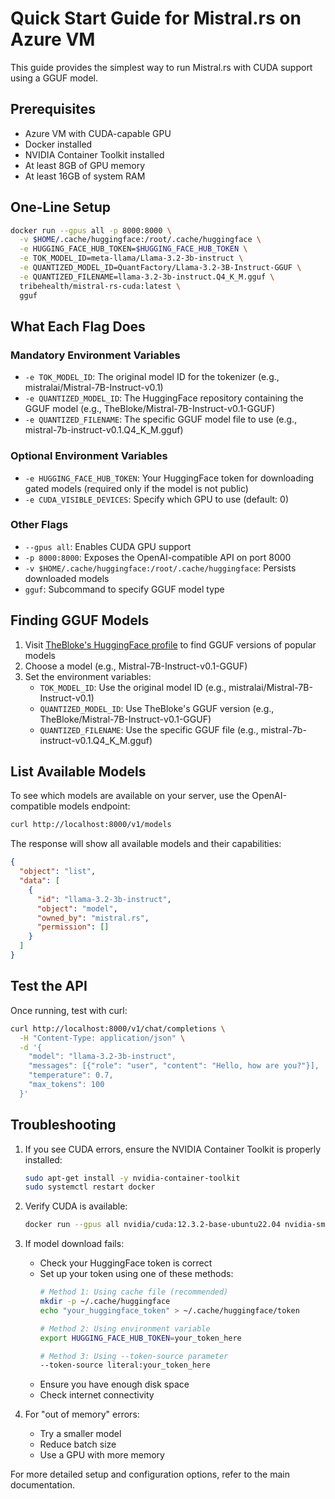 # Quick Start Guide for Mistral.rs on Azure VM

This guide provides the simplest way to run Mistral.rs with CUDA support using a GGUF model.

## Prerequisites

- Azure VM with CUDA-capable GPU
- Docker installed
- NVIDIA Container Toolkit installed
- At least 8GB of GPU memory
- At least 16GB of system RAM

## One-Line Setup

```bash
docker run --gpus all -p 8000:8000 \
  -v $HOME/.cache/huggingface:/root/.cache/huggingface \
  -e HUGGING_FACE_HUB_TOKEN=$HUGGING_FACE_HUB_TOKEN \
  -e TOK_MODEL_ID=meta-llama/Llama-3.2-3b-instruct \
  -e QUANTIZED_MODEL_ID=QuantFactory/Llama-3.2-3B-Instruct-GGUF \
  -e QUANTIZED_FILENAME=llama-3.2-3b-instruct.Q4_K_M.gguf \
  tribehealth/mistral-rs-cuda:latest \
  gguf
```

## What Each Flag Does

### Mandatory Environment Variables
- `-e TOK_MODEL_ID`: The original model ID for the tokenizer (e.g., mistralai/Mistral-7B-Instruct-v0.1)
- `-e QUANTIZED_MODEL_ID`: The HuggingFace repository containing the GGUF model (e.g., TheBloke/Mistral-7B-Instruct-v0.1-GGUF)
- `-e QUANTIZED_FILENAME`: The specific GGUF model file to use (e.g., mistral-7b-instruct-v0.1.Q4_K_M.gguf)

### Optional Environment Variables
- `-e HUGGING_FACE_HUB_TOKEN`: Your HuggingFace token for downloading gated models (required only if the model is not public)
- `-e CUDA_VISIBLE_DEVICES`: Specify which GPU to use (default: 0)

### Other Flags
- `--gpus all`: Enables CUDA GPU support
- `-p 8000:8000`: Exposes the OpenAI-compatible API on port 8000
- `-v $HOME/.cache/huggingface:/root/.cache/huggingface`: Persists downloaded models
- `gguf`: Subcommand to specify GGUF model type

## Finding GGUF Models

1. Visit [TheBloke's HuggingFace profile](https://huggingface.co/TheBloke) to find GGUF versions of popular models
2. Choose a model (e.g., Mistral-7B-Instruct-v0.1-GGUF)
3. Set the environment variables:
   - `TOK_MODEL_ID`: Use the original model ID (e.g., mistralai/Mistral-7B-Instruct-v0.1)
   - `QUANTIZED_MODEL_ID`: Use TheBloke's GGUF version (e.g., TheBloke/Mistral-7B-Instruct-v0.1-GGUF)
   - `QUANTIZED_FILENAME`: Use the specific GGUF file (e.g., mistral-7b-instruct-v0.1.Q4_K_M.gguf)

## List Available Models

To see which models are available on your server, use the OpenAI-compatible models endpoint:

```bash
curl http://localhost:8000/v1/models
```

The response will show all available models and their capabilities:

```json
{
  "object": "list",
  "data": [
    {
      "id": "llama-3.2-3b-instruct",
      "object": "model",
      "owned_by": "mistral.rs",
      "permission": []
    }
  ]
}
```

## Test the API

Once running, test with curl:

```bash
curl http://localhost:8000/v1/chat/completions \
  -H "Content-Type: application/json" \
  -d '{
    "model": "llama-3.2-3b-instruct",
    "messages": [{"role": "user", "content": "Hello, how are you?"}],
    "temperature": 0.7,
    "max_tokens": 100
  }'
```

## Troubleshooting

1. If you see CUDA errors, ensure the NVIDIA Container Toolkit is properly installed:
   ```bash
   sudo apt-get install -y nvidia-container-toolkit
   sudo systemctl restart docker
   ```

2. Verify CUDA is available:
   ```bash
   docker run --gpus all nvidia/cuda:12.3.2-base-ubuntu22.04 nvidia-smi
   ```

3. If model download fails:
   - Check your HuggingFace token is correct
   - Set up your token using one of these methods:
     ```bash
     # Method 1: Using cache file (recommended)
     mkdir -p ~/.cache/huggingface
     echo "your_huggingface_token" > ~/.cache/huggingface/token

     # Method 2: Using environment variable
     export HUGGING_FACE_HUB_TOKEN=your_token_here

     # Method 3: Using --token-source parameter
     --token-source literal:your_token_here
     ```
   - Ensure you have enough disk space
   - Check internet connectivity

4. For "out of memory" errors:
   - Try a smaller model
   - Reduce batch size
   - Use a GPU with more memory

For more detailed setup and configuration options, refer to the main documentation.